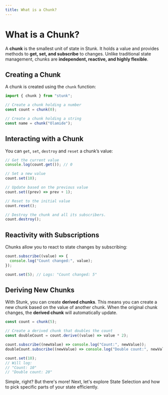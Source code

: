 ```yaml
---
title: What is a Chunk?
---
```


# What is a Chunk?

A **chunk** is the smallest unit of state in Stunk. It holds a value and provides methods to **get, set, and subscribe** to changes. Unlike traditional state management, chunks are **independent, reactive, and highly flexible**.

## Creating a Chunk

A chunk is created using the `chunk` function:

```typescript
import { chunk } from "stunk";

// Create a chunk holding a number
const count = chunk(0);

// Create a chunk holding a string
const name = chunk("Olamide");
```

## Interacting with a Chunk

You can `get`, `set`, `destroy` and `reset` a chunk’s value:

```typescript
// Get the current value
console.log(count.get()); // 0

// Set a new value
count.set(10);

// Update based on the previous value
count.set((prev) => prev + 1);

// Reset to the initial value
count.reset();

// Destroy the chunk and all its subscribers.
count.destroy();
```

## Reactivity with Subscriptions

Chunks allow you to react to state changes by subscribing:

```typescript
count.subscribe((value) => {
  console.log("Count changed:", value);
});

count.set(5); // Logs: "Count changed: 5"
```

## Deriving New Chunks

With Stunk, you can create **derived chunks**. This means you can create a new chunk based on the value of another chunk. When the original chunk changes, the **derived chunk** will automatically update.

```typescript
const count = chunk(5);

// Create a derived chunk that doubles the count
const doubleCount = count.derive((value) => value * 2);

count.subscribe((newValue) => console.log("Count:", newValue));
doubleCount.subscribe((newValue) => console.log("Double count:", newValue));

count.set(10);
// Will log:
// "Count: 10"
// "Double count: 20"
```

Simple, right? But there's more! Next, let's explore State Selection and how to pick specific parts of your state efficiently.

